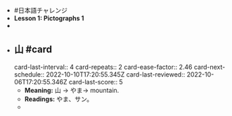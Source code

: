 - #日本語チャレンジ
- **Lesson 1: Pictographs 1**
-
- ## 山 #card
  card-last-interval:: 4
  card-repeats:: 2
  card-ease-factor:: 2.46
  card-next-schedule:: 2022-10-10T17:20:55.345Z
  card-last-reviewed:: 2022-10-06T17:20:55.346Z
  card-last-score:: 5
	- **Meaning:** 山 -> やま-> mountain.
	- **Readings:** やま、サン。
	-